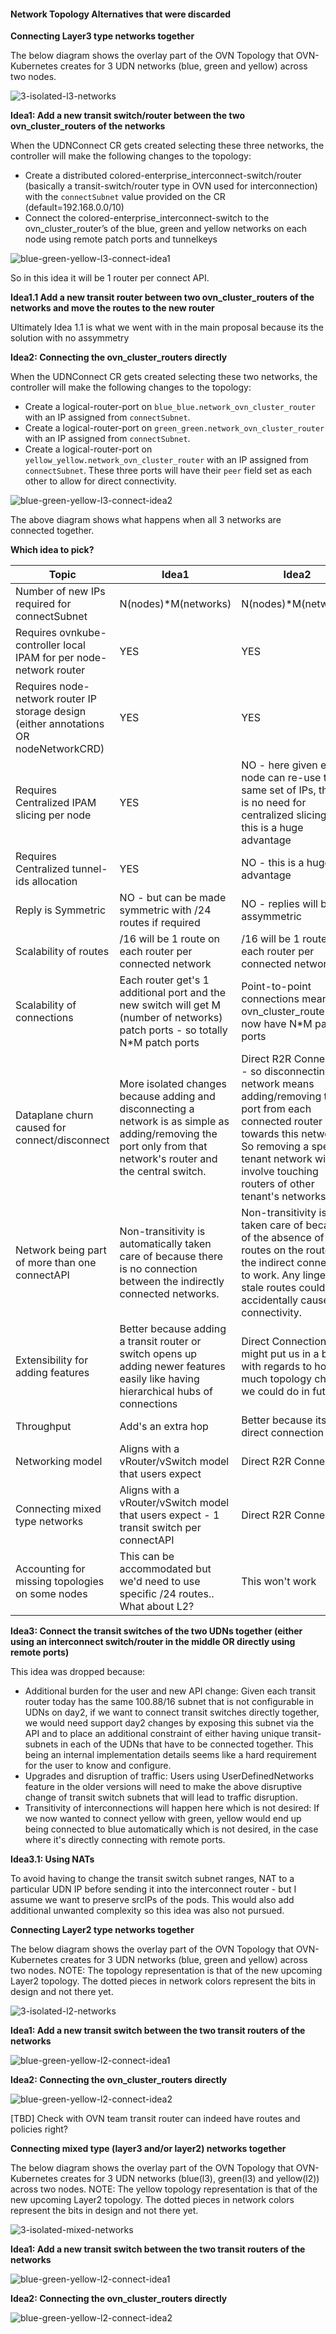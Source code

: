 #### Network Topology Alternatives that were discarded

**Connecting Layer3 type networks together**

The below diagram shows the overlay part of the OVN Topology that OVN-Kubernetes
creates for 3 UDN networks (blue, green and yellow) across two nodes.

![3-isolated-l3-networks](https://raw.githubusercontent.com/tssurya/ovn-kubernetes/connecting-udns-okep/docs/okeps/okep-5224-connecting-udns/images/l3-connecting-udns-0.png)

**Idea1: Add a new transit switch/router between the two ovn_cluster_routers of the networks**

When the UDNConnect CR gets created selecting these three networks, the controller
will make the following changes to the topology:
* Create a distributed colored-enterprise_interconnect-switch/router (basically a
  transit-switch/router type in OVN used for interconnection) with the `connectSubnet`
  value provided on the CR (default=192.168.0.0/10)
* Connect the colored-enterprise_interconnect-switch to the ovn_cluster_router’s
  of the blue, green and yellow networks on each node using remote patch ports and tunnelkeys

![blue-green-yellow-l3-connect-idea1](https://raw.githubusercontent.com/tssurya/ovn-kubernetes/connecting-udns-okep/docs/okeps/okep-5224-connecting-udns/images/l3-connecting-udns-1.png)

So in this idea it will be 1 router per connect API.

**Idea1.1 Add a new transit router between two ovn_cluster_routers of the networks and move the routes to the new router**

Ultimately Idea 1.1 is what we went with in the main proposal because its
the solution with no assymmetry

**Idea2: Connecting the ovn_cluster_routers directly**

When the UDNConnect CR gets created selecting these two networks, the controller
will make the following changes to the topology:
* Create a logical-router-port on `blue_blue.network_ovn_cluster_router` with an IP
  assigned from `connectSubnet`.
* Create a logical-router-port on `green_green.network_ovn_cluster_router` with an IP
  assigned from `connectSubnet`.
* Create a logical-router-port on `yellow_yellow.network_ovn_cluster_router` with an IP
  assigned from `connectSubnet`.
These three ports will have their `peer` field set as each other to allow for direct
connectivity.

![blue-green-yellow-l3-connect-idea2](https://raw.githubusercontent.com/tssurya/ovn-kubernetes/connecting-udns-okep/docs/okeps/okep-5224-connecting-udns/images/l3-connecting-udns-4.png)

The above diagram shows what happens when all 3 networks are connected together.

**Which idea to pick?**

| Topic       |    Idea1    |  Idea2      |
| ----------- | ----------- | ----------- |
| Number of new IPs required for connectSubnet | N(nodes)*M(networks) | N(nodes)*M(networks) |
| Requires ovnkube-controller local IPAM for per node-network router      | YES       | YES       |
| Requires node-network router IP storage design (either annotations OR nodeNetworkCRD)      | YES       | YES       |
| Requires Centralized IPAM slicing per node   | YES        | NO - here given each node can re-use the same set of IPs, there is no need for centralized slicing - this is a huge advantage |
| Requires Centralized tunnel-ids allocation   | YES        | NO - this is a huge advantage |
| Reply is Symmetric | NO - but can be made symmetric with /24 routes if required | NO - replies will be assymmetric |
| Scalability of routes | /16 will be 1 route on each router per connected network | /16 will be 1 route on each router per connected network |
| Scalability of connections | Each router get's 1 additional port and the new switch will get M (number of networks) patch ports - so totally N*M patch ports | Point-to-point connections means all ovn_cluster_router's now have N*M patch ports |
| Dataplane churn caused for connect/disconnect | More isolated changes because adding and disconnecting a network is as simple as adding/removing the port only from that network's router and the central switch. | Direct R2R Connection - so disconnecting a network means adding/removing the port from each connected router towards this network. So removing a specific tenant network will involve touching routers of other tenant's networks. |
| Network being part of more than one connectAPI | Non-transitivity is automatically taken care of because there is no connection between the indirectly connected networks. |  Non-transitivity is taken care of because of the absence of routes on the router for the indirect connection to work. Any lingering stale routes could accidentally cause connectivity. |
| Extensibility for adding features | Better because adding a transit router or switch opens up adding newer features easily like having hierarchical hubs of connections | Direct Connection might put us in a bind with regards to how much topology change we could do in future |
| Throughput | Add's an extra hop | Better because its a direct connection |
| Networking model | Aligns with a vRouter/vSwitch model that users expect | Direct R2R Connection |
| Connecting mixed type networks | Aligns with a vRouter/vSwitch model that users expect - 1 transit switch per connectAPI | Direct R2R Connection |
| Accounting for missing topologies on some nodes | This can be accommodated but we'd need to use specific /24 routes.. What about L2? | This won't work |

**Idea3: Connect the transit switches of the two UDNs together (either using an interconnect switch/router in the middle OR directly using remote ports)**

This idea was dropped because:
* Additional burden for the user and new API change: Given each transit
  router today has the same 100.88/16 subnet that is not configurable in
  UDNs on day2, if we want to connect transit switches directly together,
  we would need support day2 changes by exposing this subnet via the API
  and to place an additional constraint of either having unique transit-subnets
  in each of the UDNs that have to be connected together. This being an internal
  implementation details seems like a hard requirement for the user to know and
  configure.
* Upgrades and disruption of traffic: Users using UserDefinedNetworks feature
  in the older versions will need to make the above disruptive change of transit
  switch subnets that will lead to traffic disruption.
* Transitivity of interconnections will happen here which is not desired: If
  we now wanted to connect yellow with green, yellow would end up being connected
  to blue automatically which is not desired, in the case where it's directly
  connecting with remote ports.

**Idea3.1: Using NATs**

To avoid having to change the transit switch subnet ranges, NAT to a particular
UDN IP before sending it into the interconnect router - but I assume we want to
preserve srcIPs of the pods. This would also add additional unwanted complexity
so this idea was also not pursued.

**Connecting Layer2 type networks together**

The below diagram shows the overlay part of the OVN Topology that OVN-Kubernetes
creates for 3 UDN networks (blue, green and yellow) across two nodes.
NOTE: The topology representation is that of the new upcoming Layer2 topology.
The dotted pieces in network colors represent the bits in design and not there yet.

![3-isolated-l2-networks](images/l2-connecting-udns-0.png)

**Idea1: Add a new transit switch between the two transit routers of the networks**

![blue-green-yellow-l2-connect-idea1](images/l2-connecting-udns-1.png)

**Idea2: Connecting the ovn_cluster_routers directly**

![blue-green-yellow-l2-connect-idea2](images/l2-connecting-udns-2.png)

[TBD] Check with OVN team transit router can indeed have routes and policies right?

**Connecting mixed type (layer3 and/or layer2) networks together**

The below diagram shows the overlay part of the OVN Topology that OVN-Kubernetes
creates for 3 UDN networks (blue(l3), green(l3) and yellow(l2)) across two nodes.
NOTE: The yellow topology representation is that of the new upcoming Layer2 topology.
The dotted pieces in network colors represent the bits in design and not there yet.

![3-isolated-mixed-networks](mixed-connecting-udns-0.png)

**Idea1: Add a new transit switch between the two transit routers of the networks**

![blue-green-yellow-l2-connect-idea1](mixed-connecting-udns-1.png)

**Idea2: Connecting the ovn_cluster_routers directly**

![blue-green-yellow-l2-connect-idea2](mixed-connecting-udns-2.png)
